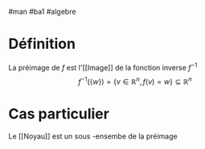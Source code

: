 #man #ba1 #algebre 
# Définition
La préimage de $f$ est l'[[Image]] de la fonction inverse $f^{-1}$
$$ f^{-1}(\{ w \})= \{ v \in \mathbb{R}^n, f(v) = w\} \subseteq \mathbb{R}^n$$
# Cas particulier
Le [[Noyau]] est un sous -ensembe de la préimage